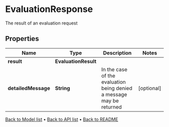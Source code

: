 

# EvaluationResponse

The result of an evaluation request

## Properties

| Name | Type | Description | Notes |
|------------ | ------------- | ------------- | -------------|
|**result** | **EvaluationResult** |  |  |
|**detailedMessage** | **String** | In the case of the evaluation being denied a message may be returned |  [optional] |



[Back to Model list](../README.md#documentation-for-models) &#8226; [Back to API list](../README.md#documentation-for-api-endpoints) &#8226; [Back to README](../README.md)


